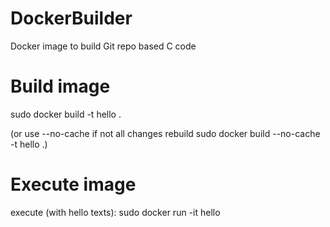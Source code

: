 # DockerBuilder
Docker image to build Git repo based C code

# Build image
sudo docker build -t hello .

(or use --no-cache if not all changes rebuild
sudo docker build --no-cache -t hello .)

# Execute image
execute (with hello texts):  sudo docker run -it hello
